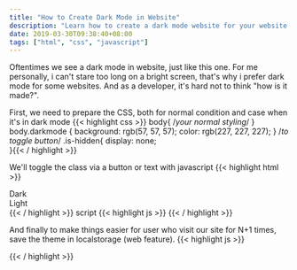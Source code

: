 ```yaml
---
title: "How to Create Dark Mode in Website"
description: "Learn how to create a dark mode website for your website. It's actually easier that you think"
date: 2019-03-30T09:38:40+08:00
tags: ["html", "css", "javascript"]
---
```


Oftentimes we see a dark mode in website, just like this one. For me personally, i can't stare too long on a bright screen, that's why i prefer dark mode for some websites. And as a developer, it's hard not to think "how is it made?".

First, we need to prepare the CSS, both for normal condition and case when it's in dark mode
{{< highlight css >}}
body{
    /*your normal styling*/
}
body.darkmode {
    background: rgb(57, 57, 57);
    color: rgb(227, 227, 227);
}
/*to toggle button*/
.is-hidden{
 display: none;    
}{{< / highlight >}}

We'll toggle the class via a button or text with javascript
{{< highlight html >}}
<div id="theme">
     <div onclick="setDarkMode(true)" id="darkBtn" class="">  <span>Dark</span></div>
    <div onclick="setDarkMode(false)" id="lightBtn" class="is-hidden"> <span>Light</span> </div>
</div> {{< / highlight >}}
script
{{< highlight js >}}
<script>
 function setDarkMode(isDark) {
        var darkBtn = document.getElementById('darkBtn')
        var lightBtn = document.getElementById('lightBtn')

        if(isDark) {
            lightBtn.style.display = "block"
            darkBtn.style.display = "none"
        } else {
            lightBtn.style.display = "none"
            darkBtn.style.display = "block"
        }

        document.body.classList.toggle("darkmode");
    }
</script> {{< / highlight >}}

And finally to make things easier for user who visit our site for N+1 times, save the theme in localstorage (web feature).
{{< highlight js >}}
<script>
 function setDarkMode(isDark) {
 //check localstorage
 if(localStorage.getItem('preferredTheme') == 'dark') {
     setDarkMode(true)
 }

 function setDarkMode(isDark) {
     var darkBtn = document.getElementById('darkBtn')
     var lightBtn = document.getElementById('lightBtn')

     if(isDark) {
         lightBtn.style.display = "block"
         darkBtn.style.display = "none"
         //add to localstorage
         localStorage.setItem('preferredTheme', 'dark');
     } else {
         lightBtn.style.display = "none"
         darkBtn.style.display = "block"
         //add to localstorage
         localStorage.removeItem('preferredTheme');
     }

     document.body.classList.toggle("darkmode");
 }
</script> {{< / highlight >}}

